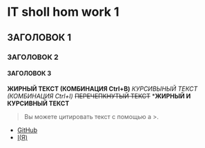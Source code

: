 # IT sholl hom work 1
## ЗАГОЛОВОК 1
### ЗАГОЛОВОК 2
#### ЗАГОЛОВОК 3
 **ЖИРНЫЙ ТЕКСТ (КОМБИНАЦИЯ Ctrl+B)**
 _КУРСИВЫНЫЙ ТЕКСТ (КОМБИНАЦИЯ Ctrl+I)_
 ~~ПЕРЕЧЕПКНУТЫЙ ТЕКСТ~~
***ЖИРНЫЙ И КУРСИВНЫЙ ТЕКСТ**
>Вы можете цитировать текст с помощью a >.

* [GitHub](https://github.com)
* [I(Я)](https://github.com)



